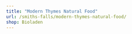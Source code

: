 ```yaml
---
title: "Modern Thymes Natural Food"
url: /smiths-falls/modern-thymes-natural-food/
shop: Bioladen
---
```

